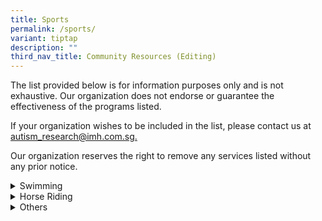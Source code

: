 ```yaml
---
title: Sports
permalink: /sports/
variant: tiptap
description: ""
third_nav_title: Community Resources (Editing)
---
```

<p>The list provided below is for information purposes only and is not exhaustive.
Our organization does not endorse or guarantee the effectiveness of the
programs listed.</p>
<p>If your organization wishes to be included in the list, please contact
us at <a href="mailto:autism_research@imh.com.sg" rel="noopener noreferrer nofollow" target="_blank">autism_research@imh.com.sg.</a>
</p>
<p>Our organization reserves the right to remove any services listed without
any prior notice.</p>
<div data-type="detailGroup" class="isomer-accordion-group isomer-accordion isomer-accordion-white">
<details class="isomer-details">
<summary>Swimming</summary>
<div data-type="detailsContent" class="isomer-details-content">
<table style="minWidth: 50px">
<colgroup>
<col>
<col>
</colgroup>
<tbody>
<tr>
<th rowspan="1" colspan="1">
<p>Organization</p>
</th>
<th rowspan="1" colspan="1">
<p>Program Information</p>
</th>
</tr>
<tr>
<td rowspan="1" colspan="1">
<p><a href="https://swishswimming.com/" rel="noopener nofollow" target="_blank">Swish Swimming</a>
</p>
<p></p>
<p>Tel: 9832 2522</p>
<p>Email: <a href="mailto:admin@swishswimming.com" rel="noopener noreferrer nofollow" target="_blank">admin@swishswimming.com</a>
</p>
</td>
<td rowspan="1" colspan="1">
<p>Swish Swimming provides inclusive swimming classes for children with special
needs.</p>
<ul data-tight="true" class="tight">
<li>
<p>Personalised and adaptive swimming classes that cater to individual differences.</p>
</li>
</ul>
</td>
</tr>
</tbody>
</table>
</div>
</details>
</div>
<div data-type="detailGroup" class="isomer-accordion-group isomer-accordion isomer-accordion-white">
<details class="isomer-details">
<summary>Horse Riding</summary>
<div data-type="detailsContent" class="isomer-details-content">
<table style="minWidth: 50px">
<colgroup>
<col>
<col>
</colgroup>
<tbody>
<tr>
<th rowspan="1" colspan="1">
<p>Organization</p>
</th>
<th rowspan="1" colspan="1">
<p>Program Information</p>
</th>
</tr>
<tr>
<td rowspan="1" colspan="1">
<p><a href="https://rdasingapore.org" rel="noopener nofollow" target="_blank">Riding for the Disabled Association (RDA)</a>
</p>
<p></p>
<p>Tel: 6250 0176</p>
<p>Email: <a href="mailto:mail@rdasingapore.org.sg" rel="noopener noreferrer nofollow" target="_blank">mail@rdasingapore.org.sg</a>
</p>
<p></p>
</td>
<td rowspan="1" colspan="1">
<p>RDA provides equine-assisted therapy to the disabled beneficiaries in
the community. They work with various types of disabilities, including
physical, developmental, cognitive and learning disabilities in children
and adults.</p>
<ul data-tight="true" class="tight">
<li>
<p>Therapeutic Riding: Individuals are usually allocated a 9 to 10 week course,
allowing riders to work on their goals and objectives set before riding
begins.</p>
<p></p>
</li>
</ul>
<p><em>To be eligible for the riding programme, there is an age requirement of 5 years and older, and a weight limit of 60kg.</em>
</p>
<ul data-tight="true" class="tight">
<li>
<p>Ground Programme: Off-the-horse therapy, allowing individuals to partake
in activities off the horse such as interacting with the horse, horse care,
handling and groundwork.</p>
<p></p>
</li>
</ul>
<p><em>The ground programme is currently only open to groups from SPEDS or SSAs. Individual signups are not allowed at the moment.</em>
</p>
</td>
</tr>
</tbody>
</table>
</div>
</details>
</div>
<div data-type="detailGroup" class="isomer-accordion-group isomer-accordion isomer-accordion-white">
<details class="isomer-details">
<summary>Others</summary>
<div data-type="detailsContent" class="isomer-details-content">
<table style="minWidth: 50px">
<colgroup>
<col>
<col>
</colgroup>
<tbody>
<tr>
<th rowspan="1" colspan="1">
<p>Organization</p>
</th>
<th rowspan="1" colspan="1">
<p>Program Information</p>
</th>
</tr>
<tr>
<td rowspan="1" colspan="1">
<p><a href="https://www.specialolympics.org.sg/" rel="noopener nofollow" target="_blank">Special Olympics Singapore</a>
</p>
<p></p>
<p>Tel: 6293 3182</p>
<p>Email: <a href="mailto:admin@specialolympics.org.sg" rel="noopener noreferrer nofollow" target="_blank">admin@specialolympics.org.sg</a>
</p>
</td>
<td rowspan="1" colspan="1">
<p>Special Olympics Singapore (SOSG) is part of a global organisation that
serves athletes with intellectual disability.</p>
<ul data-tight="true" class="tight">
<li>
<p>Available sports: Athletics, Badminton, Basketball, Bocce, Bowling, Dance
Sport, Floorball, Football and Swimming.</p>
<ul data-tight="true" class="tight">
<li>
<p>Athletes will be able to represent SOSG in National, Regional and International
games.</p>
</li>
</ul>
</li>
</ul>
<ul data-tight="true" class="tight">
<li>
<p>Other programs: Play Inclusive, Young Athletes, Healthy Athletes, Motor
Activities Training Program and Athlete Leadership.</p>
</li>
</ul>
<p><em>To confirm their eligibility, a clinical report indicating an IQ score below 75 is required for individuals diagnosed with autism.</em>
</p>
</td>
</tr>
<tr>
<td rowspan="1" colspan="1">
<p><a href="https://www.innervatefit.com/adaptives" rel="noopener nofollow" target="_blank">Innervate</a>
</p>
<p></p>
<p>Tel: 8886 3099</p>
<p>Email: <a href="mailto:info@innervatefit.com" rel="noopener noreferrer nofollow" target="_blank">info@innervatefit.com</a>
</p>
</td>
<td rowspan="1" colspan="1">
<p>Innvervate aims to make fitness inclusive and accessible for people from
all walks of life. They have conducted programmes for various groups, including
AWWA, MINDS, APSN and SPD.</p>
<ul data-tight="true" class="tight">
<li>
<p>Adaptive CrossFit Program: specially designed for individuals with disabilities.</p>
</li>
</ul>
</td>
</tr>
</tbody>
</table>
</div>
</details>
</div>
<p></p>